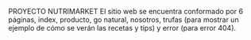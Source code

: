 PROYECTO NUTRIMARKET
El sitio web se encuentra conformado por 6 páginas, index, producto, go natural, nosotros, trufas (para mostrar un ejemplo de cómo se verán las recetas y tips) y error (para error 404). 

